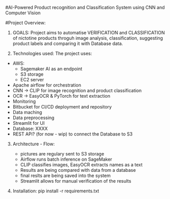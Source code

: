 #AI-Powered Product recognition and Classification System using CNN and Computer Vision

#Project Overview:

1. GOALS: Project aims to automatise VERIFICATION and CLASSIFICATION of nictotine products throguh image analysis, classification, suggesting product labels and comparing it with Database data.

2. Technologies used:
   The project uses:

- AWS:
  - Sagemaker AI as an endpoint
  - S3 storage
  - EC2 server
- Apache airflow for orchestration
- CNN -> CLIP for image recognition and product classification
- OCR -> EasyOCR & PyTorch for text extraction
- Monitoring
- Bitbucket for CI/CD deployment and repository
- Data maching
- Data preprocessing
- Streamlit for UI
- Database: XXXX
- REST APi? (for now - wip) to connect the Database to S3

3. Architecture - Flow:

   - pictures are regulary sent to S3 storage
   - Airflow runs batch inference on SageMaker
   - CLIP classifies images, EasyOCR extracts names as a text
   - Results are being compared with data from a database
   - final reslts are being saved into the system
   - Streamlit allows for manual verification of the results

4. Installation:
   pip install -r requirements.txt
